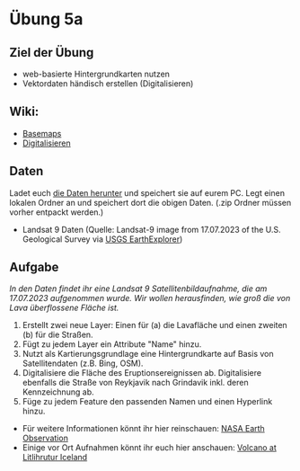 # Übung 5a
## Ziel der Übung
* web-basierte Hintergrundkarten nutzen
* Vektordaten händisch erstellen (Digitalisieren)

## Wiki:
* [Basemaps](https://courses.gistools.geog.uni-heidelberg.de/giscience/gis-einfuehrung/wikis/qgis-Basemaps)
* [Digitalisieren](https://courses.gistools.geog.uni-heidelberg.de/giscience/gis-einfuehrung/wikis/qgis-Digitalisierung)

## Daten
Ladet euch [die Daten herunter](exercise_5a_data_iceland.zip) und speichert sie auf eurem PC. Legt einen lokalen Ordner an und speichert dort die obigen Daten. (.zip Ordner müssen vorher entpackt werden.)
* Landsat 9 Daten (Quelle: Landsat-9 image from 17.07.2023 of the U.S. Geological Survey via [USGS EarthExplorer](https://earthexplorer.usgs.gov/))

## Aufgabe
*In den Daten findet ihr eine Landsat 9 Satellitenbildaufnahme, die am 17.07.2023 aufgenommen wurde. Wir wollen herausfinden, wie groß die von Lava überflossene Fläche ist.*

1. Erstellt zwei neue Layer: Einen für (a) die Lavafläche und einen zweiten (b) für die Straßen.
2. Fügt zu jedem Layer ein Attribute "Name" hinzu.
3. Nutzt als Kartierungsgrundlage eine Hintergrundkarte auf Basis von Satellitendaten (z.B. Bing, OSM).
4. Digitalisiere die Fläche des Eruptionsereignissen ab. Digitalisiere ebenfalls die Straße von Reykjavik nach Grindavik inkl. deren Kennzeichnung ab.
5. Füge zu jedem Feature den passenden Namen und einen Hyperlink hinzu.

* Für weitere Informationen könnt ihr hier reinschauen: [NASA Earth Observation](https://earthobservatory.nasa.gov/images/151653/lava-and-smoke-blanket-fagradalsfjall)
* Einige vor Ort Aufnahmen könnt ihr euch hier anschauen: [Volcano at Litlihrutur Iceland](https://www.youtube.com/watch?time_continue=269&v=tvxbKWxmfXk&embeds_referring_euri=https%3A%2F%2Fwww.bing.com%2F&embeds_referring_origin=https%3A%2F%2Fwww.bing.com&source_ve_path=MTM5MTE3LDEzOTExNywyMzg1MQ&feature=emb_title)
